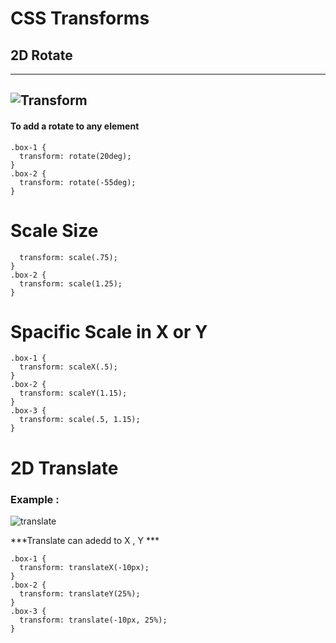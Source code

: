# CSS Transforms
## 2D Rotate 

-------------------------
![Transform](https://res.cloudinary.com/dno0vkynk/image/upload/v1475392871/CSS3Transforms2D.png)
------------------------

#### To add a rotate to any element 

```
.box-1 {
  transform: rotate(20deg);
}
.box-2 {
  transform: rotate(-55deg);
}
```

# Scale Size 
```.box-1 {
  transform: scale(.75);
}
.box-2 {
  transform: scale(1.25);
}
```

# Spacific Scale in X or Y

```
.box-1 {
  transform: scaleX(.5);
}
.box-2 {
  transform: scaleY(1.15);
}
.box-3 {
  transform: scale(.5, 1.15);
}
```

# 2D Translate

### Example :

![translate](https://i7x7p5b7.stackpathcdn.com/codrops/wp-content/uploads/2014/12/translate-example.png)


***Translate can adedd to X , Y ***

```
.box-1 {
  transform: translateX(-10px);
}
.box-2 {
  transform: translateY(25%);
}
.box-3 {
  transform: translate(-10px, 25%);
}
```